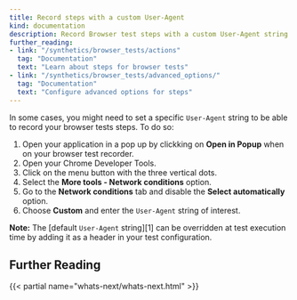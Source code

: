 ```yaml
---
title: Record steps with a custom User-Agent
kind: documentation
description: Record Browser test steps with a custom User-Agent string 
further_reading:
- link: "/synthetics/browser_tests/actions"
  tag: "Documentation"
  text: "Learn about steps for browser tests"
- link: "/synthetics/browser_tests/advanced_options/"
  tag: "Documentation"
  text: "Configure advanced options for steps"
---
```


In some cases, you might need to set a specific `User-Agent` string to be able to record your browser tests steps. To do so:

1. Open your application in a pop up by clickking on **Open in Popup** when on your browser test recorder.
2. Open your Chrome Developer Tools.
3. Click on the menu button with the three vertical dots.
4. Select the **More tools - Network conditions** option.
5. Go to the **Network conditions** tab and disable the **Select automatically** option.
6. Choose **Custom** and enter the `User-Agent` string of interest.

**Note:** The  [default `User-Agent` string][1] can be overridden at test execution time by adding it as a header in your test configuration. 

## Further Reading

{{< partial name="whats-next/whats-next.html" >}}
